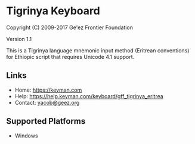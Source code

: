Tigrinya Keyboard
=====================

Copyright (C) 2009-2017 Ge'ez Frontier Foundation

Version 1.1

This is a Tigrinya language mnemonic input method (Eritrean conventions) for Ethiopic script that requires Unicode 4.1 support.

Links
-----

 * Home:     https://keyman.com
 * Help:     https://help.keyman.com/keyboard/gff_tigrinya_eritrea
 * Contact:  yacob@geez.org

Supported Platforms
-------------------
 * Windows
 